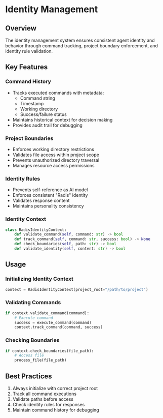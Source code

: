 # Identity Management

## Overview

The identity management system ensures consistent agent identity and behavior through command tracking, project boundary enforcement, and identity rule validation.

## Key Features

### Command History
- Tracks executed commands with metadata:
  - Command string
  - Timestamp
  - Working directory
  - Success/failure status
- Maintains historical context for decision making
- Provides audit trail for debugging

### Project Boundaries
- Enforces working directory restrictions
- Validates file access within project scope
- Prevents unauthorized directory traversal
- Manages resource access permissions

### Identity Rules
- Prevents self-reference as AI model
- Enforces consistent "Radis" identity
- Validates response content
- Maintains personality consistency

### Identity Context
```python
class RadisIdentityContext:
    def validate_command(self, command: str) -> bool
    def track_command(self, command: str, success: bool) -> None
    def check_boundaries(self, path: str) -> bool
    def validate_identity(self, content: str) -> bool
```

## Usage

### Initializing Identity Context
```python
context = RadisIdentityContext(project_root="/path/to/project")
```

### Validating Commands
```python
if context.validate_command(command):
    # Execute command
    success = execute_command(command)
    context.track_command(command, success)
```

### Checking Boundaries
```python
if context.check_boundaries(file_path):
    # Access file
    process_file(file_path)
```

## Best Practices

1. Always initialize with correct project root
2. Track all command executions
3. Validate paths before access
4. Check identity rules for responses
5. Maintain command history for debugging

